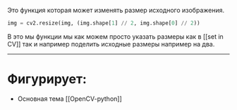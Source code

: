 Это функция которая может изменять размер исходного изображения.

```python
img = cv2.resize(img, (img.shape[1] // 2, img.shape[0] // 2))
```

В это мы функции мы как можем просто указать размеры как в [[set in CV]] так и например поделить исходные размеры например на два. 

---
# Фигурирует:
*  Основная тема [[OpenCV-python]]

